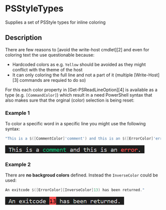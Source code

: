 # PSStyleTypes
Supplies a set of PSStyle types for inline coloring

## Description
There are few reasons to [avoid the write-host cmdlet][2] and even for coloring text the use questionable because:

* Hardcoded colors as e.g. `Yellow` should be avoided as they might conflict with the theme of the host
* It can only coloring the full line and not a part of it (multiple [Write-Host][3] commands are requied to do so)

For this each color property in [Get-PSReadLineOption][4] is available as a type (e.g. `[CommandColor]`) which
result in a need PowerShell syntax that also makes sure that the orginal (color) selection is being reset:

### Example 1
To color a specific word in a specific line you might use the following syntax:

```PowerShell
"This is a $([CommentColor]'comment') and this is an $([ErrorColor]'error')."
```

![alt text](https://github.com/iRon7/PSStyleTypes/blob/main/CommentError.png?raw=true)

### Example 2
There are **no backgroud colors** defined. Instead the `InverseColor` could be used:

```PowerShell
An exitcode $([ErrorColor][InverseColor]13) has been returned."
```

![alt text](https://github.com/iRon7/PSStyleTypes/blob/main/ExitCode.png?raw=true)
